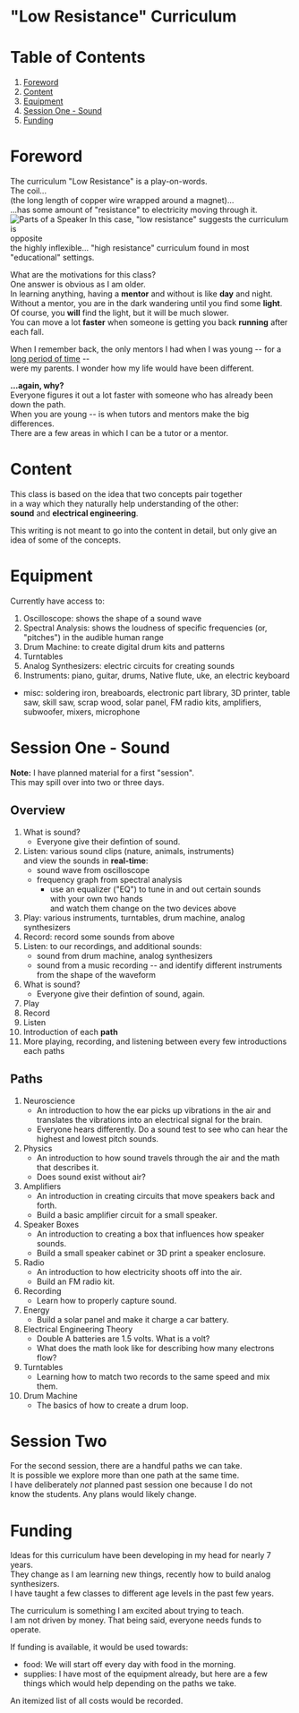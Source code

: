 "Low Resistance" Curriculum
===========================

Table of Contents
=================

1. [Foreword](#foreword)
2. [Content](#content)
2. [Equipment](#equipment)
3. [Session One - Sound](#session-one---sound)
3. [Funding](#funding)


Foreword
========
The curriculum "Low Resistance" is a play-on-words.<br>
The coil...<br>
(the long length of copper wire wrapped around a magnet)...<br>
...has some amount of "resistance" to electricity moving through it.
![Parts of a Speaker](img/parts_of_a_speaker.jpg')
In this case, "low resistance" suggests the curriculum is<br>
opposite<br>
the highly inflexible... "high resistance" curriculum found in most "educational" settings.

What are the motivations for this class?<br>
One answer is obvious as I am older.<br>
In learning anything, having a **mentor** and without is like **day** and night.<br>
Without a mentor, you are in the dark wandering until you find some **light**.<br>
Of course, you **will** find the light, but it will be much slower.<br>
You can move a lot **faster** when someone is getting you back **running** after each fall.

When I remember back, the only mentors I had when I was young -- for a 
<ins>long period of time</ins> --<br>
were my parents. I wonder how my life would have been different. 

**...again, why?**<br>
Everyone figures it out a lot faster with someone who has already been down the path.<br>
When you are young -- is when tutors and mentors make the big differences.<br>
There are a few areas in which I can be a tutor or a mentor.<br>


Content
=======
This class is based on the idea that two concepts pair together<br>
in a way which they naturally help understanding of the other:<br>
**sound** and **electrical engineering**.

This writing is not meant to go into the content in detail, but only give an
idea of some of the concepts.


Equipment
=========
Currently have access to:

1. Oscilloscope: shows the shape of a sound wave
2. Spectral Analysis: shows the loudness of specific frequencies
(or, "pitches") in the audible human range
3. Drum Machine: to create digital drum kits and patterns 
4. Turntables
5. Analog Synthesizers: electric circuits for creating sounds
5. Instruments: piano, guitar, drums, Native flute, uke, an electric keyboard
- misc: soldering iron, breaboards, electronic part library,
3D printer, table saw, skill saw, scrap wood, solar panel,
FM radio kits, amplifiers, subwoofer, mixers, microphone

Session One - Sound
===================
**Note:** I have planned material for a first "session".
<br>This may spill over into two or three days. 

Overview 
--------
1. What is sound?
   * Everyone give their defintion of sound.
2. Listen: various sound clips (nature, animals, instruments)<br>
   and view the sounds in **real-time**:
   * sound wave from oscilloscope
   * frequency graph from spectral analysis
      * use an equalizer ("EQ") to tune in and out certain sounds<br>
        with your own two hands<br>
        and watch them change on the two devices above
3. Play: various instruments, turntables, drum machine, analog synthesizers
4. Record: record some sounds from above
5. Listen: to our recordings, and additional sounds:
   * sound from drum machine, analog synthesizers
   * sound from a music recording -- and identify different instruments from the
     shape of the waveform
6. What is sound?
   * Everyone give their defintion of sound, again.
3. Play
4. Record
7. Listen
3. Introduction of each **path**
5. More playing, recording, and listening between every few introductions each paths

Paths
-----
1. Neuroscience
   * An introduction to how the ear picks up vibrations in the air and
translates the vibrations into an electrical signal for the brain.
   * Everyone hears differently. Do a sound test to see who can hear the
     highest and lowest pitch sounds.
2. Physics
   * An introduction to how sound travels through the air and the math that
     describes it.
   * Does sound exist without air?
3. Amplifiers
   * An introduction in creating circuits that move speakers back and
     forth.
   * Build a basic amplifier circuit for a small speaker.
4. Speaker Boxes 
   * An introduction to creating a box that influences how speaker sounds.
   * Build a small speaker cabinet or 3D print a speaker enclosure.
5. Radio
   * An introduction to how electricity shoots off into the air.
   * Build an FM radio kit.
6. Recording
   * Learn how to properly capture sound.
7. Energy 
   * Build a solar panel and make it charge a car battery.
8. Electrical Engineering Theory
   * Double A batteries are 1.5 volts. What is a volt?
   * What does the math look like for describing how many electrons flow?
9. Turntables
   * Learning how to match two records to the same speed and mix them.
10. Drum Machine
    * The basics of how to create a drum loop.

Session Two
===========
For the second session, there are a handful paths we can take.<br>
It is possible we explore more than one path at the same time.<br>
I have deliberately _not_ planned past session one because I do not<br>
know the students. Any plans would likely change.

Funding
=======
Ideas for this curriculum have been developing in my head for nearly 7 years.<br>
They change as I am learning new things, recently how to build analog synthesizers.<br>
I have taught a few classes to different age levels in the past few years.<br>

The curriculum is something I am excited about trying to teach.<br>
I am not driven by money. That being said, everyone needs funds to operate.

If funding is available, it would be used towards:
* food: We will start off every day with food in the morning.
* supplies: I have most of the equipment already, but here are a few things which
            would help depending on the paths we take.

An itemized list of all costs would be recorded.
